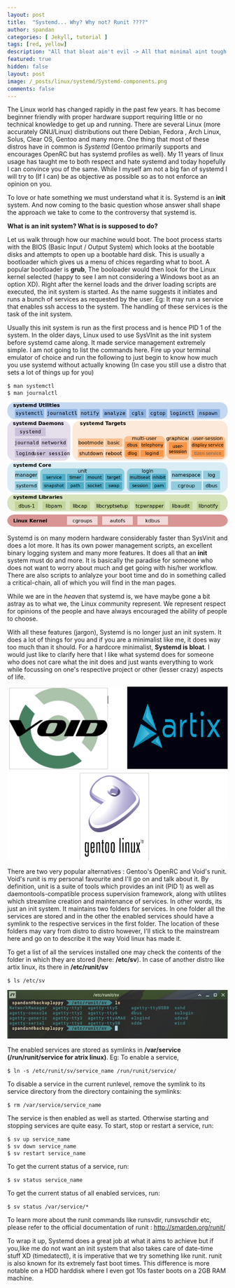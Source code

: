 ```yaml
---
layout: post
title:  "Systemd... Why? Why not? Runit ????"
author: spandan
categories: [ Jekyll, tutorial ]
tags: [red, yellow]
description: "All that bloat ain't evil -> All that minimal aint tough!"
featured: true
hidden: false
layout: post
image: /_posts/linux/systemd/Systemd-components.png
comments: false
---
```

The Linux world has changed rapidly in the past few years. It has become beginner friendly with proper hardware support requiring little or no technical knowledge to get up and running. There are several Linux (more accurately GNU/Linux) distributions out there Debian, Fedora , Arch Linux, Solus, Clear OS, Gentoo and many more. One thing that most of these distros have in common is *Systemd* (Gentoo primarily supports and encourages OpenRC but has systemd profiles as well). My 11 years of linux usage has taught me to both respect and hate systemd and today hopefully I can convince you of the same. While I myself am not a big fan of systemd I will try to (If I can) be as objective as possible so as to not enforce an opinion on you. 

To love or hate something we must understand what it is. Systemd is an **init** system. And now coming to the basic question whose answer shall shape the approach we take to come to the controversy that systemd is.

**What is an init system? What is is supposed to do?**

Let us walk through how our machine would boot. The boot process starts with the BIOS (Basic Input / Output System) which looks at the bootable disks and attempts to open up a bootable hard disk. This is usually a bootloader which gives us a menu of chices regarding what to boot. A popular bootloader is **grub**, The booloader would then look for the Linux kernel selected (happy to see I am not considering a Windows boot as an option XD). Right after the kernel loads and the driver loading scripts are executed, the init system is started. As the name suggests it initiates and runs a bunch of services as requested by the user. Eg: It may run a service that enables ssh access to the system. The handling of these services is the task of the init system.

Usually this init system is run as the first process and is hence PID 1 of the system. In the older days, Linux used to use SysVInit as the init system before systemd came along. It made service management extremely simple. I am not going to list the commands here. Fire up your terminal emulator of choice and run the following to just begin to know how much you use systemd without actually knowing (In case you still use a distro that sets a lot of things up for you)
```
$ man systemctl
$ man journalctl
```

![Systemd Components](/_posts/linux/systemd/Systemd-components.png)

Systemd is on many modern hardware considerably faster than SysVinit and does a lot more. It has its own power management scripts, an excellent binary logging system and many more features. It does all that an **init** system must do and more. It is basically the paradise for someone who does not want to worry about much and get going with his/her workflow. There are also scripts to anlalyze your boot time and do in something called a critical-chain, all of which you will find in the man pages.

While we are in the *heaven* that systemd is, we have maybe gone a bit astray as to what we, the Linux community represent. We represent respect for opinions of the people and have always encouraged the ability of people to choose.

With all these features (jargon), Systemd is no longer just an init system. It does a lot of things for you and if you are a minimalist like me, it does way too much than it should. For a hardcore minimalist, **Systemd is bloat**. I would just like to clarify here that I like what systemd does for someone who does not care what the init does and just wants everything to work while focussing on one's respective project or other (lesser crazy) aspects of life.

![Systemd Logs](/_posts/linux/systemd/logs.png)

There are two very popular alternatives : Gentoo's OpenRC and Void's runit. Void's runit is my personal favourite and I'll go on and talk about it. By definition, unit is a suite of tools which provides an init (PID 1) as well as daemontools-compatible process supervision framework, along with utilites which streamline creation and maintenance of services. In other words, its just an init system. It maintains two folders for services. In one folder all the services are stored and in the other the enabled services should have a symlink to the respective services in the first folder. The location of these folders may vary from distro to distro however, I'll stick to the mainstream here and go on to describe it the way Void linux has made it.

To get a list of all the services installed one may check the contents of the folder in which they are stored (here: **/etc/sv**).
In case of another distro like artix linux, its there in **/etc/runit/sv**

```
$ ls /etc/sv
```

![Screenshot](/_posts/linux/systemd/Screenshot_2019-08-13_22-57-29.png)

The enabled services are stored as symlinks in **/var/service (/run/runit/service for atrix linux)**.
Eg: To enable a service,

```
$ ln -s /etc/runit/sv/service_name /run/runit/service/
```

To disable a service in the current runlevel, remove the symlink to its service directory from the directory containing the symlinks:

```
$ rm /var/service/service_name
```

The service is then enabled as well as started. Otherwise starting and stopping services are quite easy.
To start, stop or restart a service, run:

```
$ sv up service_name
$ sv down service_name
$ sv restart service_name
```

To get the current status of a service, run:

```
$ sv status service_name
```

To get the current status of all enabled services, run:

```
$ sv status /var/service/*
```

To learn more about the runit commands like runsvdir, runsvschdir etc, please refer to the official documentation of runit : http://smarden.org/runit/

To wrap it up, Systemd does a great job at what it aims to achieve but if you,like me do not want an init system that also takes care of date-time stuff XD (timedatectl), it is imperative that we try something like runit. runit is also known for its extremely fast boot times. This difference is more notable on a HDD harddisk where I even got 10s faster boots on a 2GB RAM machine.
